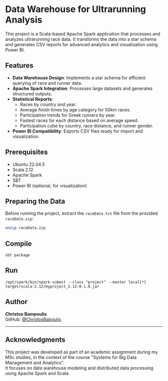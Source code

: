 # Data Warehouse for Ultrarunning Analysis

This project is a Scala-based Apache Spark application that processes and analyzes ultrarunning race data. It transforms the data into a star schema and generates CSV reports for advanced analytics and visualization using Power BI.

## Features
- **Data Warehouse Design**: Implements a star schema for efficient querying of race and runner data.
- **Apache Spark Integration**: Processes large datasets and generates structured outputs.
- **Statistical Reports**:
  - Races by country and year.
  - Average finish times by age category for 50km races.
  - Participation trends for Greek runners by year.
  - Fastest races for each distance based on average speed.
  - Participation cube by country, race distance, and runner gender.
- **Power BI Compatibility**: Exports CSV files ready for import and visualization.

## Prerequisites
- Ubuntu 22.04.5
- Scala 2.12
- Apache Spark
- SBT
- Power BI (optional, for visualization)

## Preparing the Data
Before running the project, extract the `raceData.txt` file from the provided `raceData.zip`:

```bash
unzip raceData.zip
```
## Compile
```
sbt package
```
## Run
```
/opt/spark/bin/spark-submit --class "project" --master local[*] target/scala-2.12/myproject_2.12-0.1.0.jar
```
## Author

**Christos Bampoulis**  
GitHub: [@ChristosBaboulis](https://github.com/ChristosBaboulis)

---

## Acknowledgments

This project was developed as part of an academic assignment during my MSc studies, in the context of the course "Systems for Big Data Management and Analytics".  
It focuses on data warehouse modeling and distributed data processing using Apache Spark and Scala.
